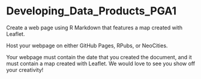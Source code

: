 # Developing_Data_Products_PGA1
Create a web page using R Markdown that features a map created with Leaflet.

Host your webpage on either GitHub Pages, RPubs, or NeoCities.

Your webpage must contain the date that you created the document, and it must contain a map created with Leaflet. We would love to see you show off your creativity!
